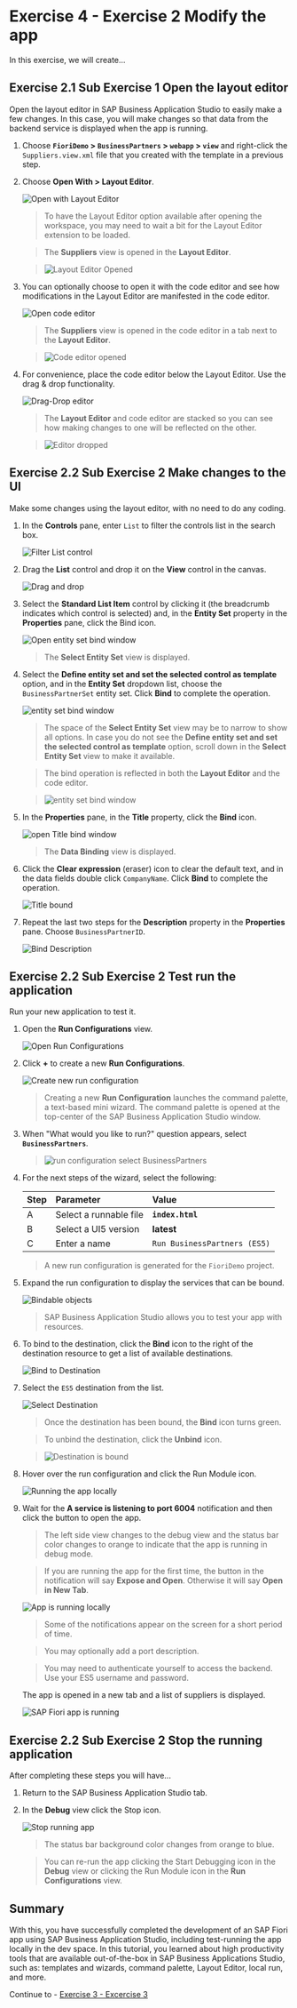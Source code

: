 # Exercise 4 - Exercise 2 Modify the app

In this exercise, we will create...

## Exercise 2.1 Sub Exercise 1 Open the layout editor

Open the layout editor in SAP Business Application Studio to easily make a few changes. In this case, you will make changes so that data from the backend service is displayed when the app is running.

1. Choose **`FioriDemo` > `BusinessPartners` > `webapp` > `view`** and right-click the `Suppliers.view.xml` file that you created with the template in a previous step.

2. Choose **Open With > Layout Editor**.

    ![Open with Layout Editor](images/04-01&#32;AppStudio&#32;Open&#32;Layout&#32;Editor_.jpg)

    >To have the Layout Editor option available after opening the workspace, you may need to wait a bit for the Layout Editor extension to be loaded.

    >The **Suppliers** view is opened in the **Layout Editor**.

    >![Layout Editor Opened](images/04-01-02&#32;AppStudio&#32;Open&#32;Layout&#32;Editor.jpg)

3. You can optionally choose to open it with the code editor and see how modifications in the Layout Editor are manifested in the code editor.

    ![Open code editor](images/04-03&#32;AppStudio&#32;Open&#32;Code&#32;Editor-XML_.jpg)

    >The **Suppliers** view is opened in the code editor in a tab next to the **Layout Editor**.

    >![Code editor opened](images/04-03-02&#32;AppStudio&#32;Open&#32;Code&#32;Editor-XML.jpg)

4. For convenience, place the code editor below the Layout Editor. Use the drag & drop functionality.

    ![Drag-Drop editor](images/04-04&#32;AppStudio&#32;Drag-Drop&#32;Code&#32;Editor.jpg)

    >The **Layout Editor** and code editor are stacked so you can see how making changes to one will be reflected on the other.

    >![Editor dropped](images/04-04-02&#32;AppStudio&#32;Drag-Drop&#32;Code&#32;Editor.jpg)



## Exercise 2.2 Sub Exercise 2 Make changes to the UI

Make some changes using the layout editor, with no need to do any coding.

1. In the **Controls** pane, enter `List` to filter the controls list in the search box.

    ![Filter List control](images/05-01&#32;AppStudio&#32;Layout&#32;Editor&#32;Filter&#32;Controls-List.jpg)

2. Drag the **List** control and drop it on the **View** control in the canvas.

    ![Drag and drop](images/05-02&#32;AppStudio&#32;Layout&#32;Editor&#32;List&#32;Dropped_.jpg)

3. Select the **Standard List Item** control by clicking it (the breadcrumb indicates which control is selected) and, in the **Entity Set** property in the **Properties** pane, click the Bind icon.

    ![Open entity set bind window](images/05-03&#32;AppStudio&#32;Layout&#32;Editor&#32;Bind&#32;to&#32;Entity&#32;Set_.jpg)

    >The **Select Entity Set** view is displayed.

4. Select the **Define entity set and set the selected control as template** option, and in the **Entity Set** dropdown list, choose the `BusinessPartnerSet` entity set. Click **Bind** to complete the operation.

    ![entity set bind window](images/05-04&#32;AppStudio&#32;Layout&#32;Editor&#32;Bind&#32;to&#32;Entity&#32;Set_.jpg)

    >The space of the **Select Entity Set** view may be to narrow to show all options. In case you do not see the **Define entity set and set the selected control as template** option, scroll down in the **Select Entity Set** view to make it available.

    >The bind operation is reflected in both the **Layout Editor** and the code editor.

    >![entity set bind window](images/05-04-02&#32;AppStudio&#32;Layout&#32;Editor&#32;Bind&#32;to&#32;Entity&#32;Set_.jpg)

5. In the **Properties** pane, in the **Title** property, click the **Bind** icon.

    ![open Title bind window](images/05-05&#32;AppStudio&#32;Layout&#32;Editor&#32;Bind&#32;Title_.jpg)

    >The **Data Binding** view is displayed.

6. Click the **Clear expression** (eraser) icon to clear the default text, and in the data fields double click  `CompanyName`. Click **Bind** to complete the operation.

    ![Title bound](images/05-06&#32;AppStudio&#32;Layout&#32;Editor&#32;Bind&#32;Title_.jpg)

7. Repeat the last two steps for the **Description** property in the **Properties** pane. Choose  `BusinessPartnerID`.

    ![Bind Description](images/05-07&#32;AppStudio&#32;Layout&#32;Editor&#32;Bind&#32;Description_.jpg)


## Exercise 2.2 Sub Exercise 2 Test run the application

Run your new application to test it.

1. Open the **Run Configurations** view.

    ![Open Run Configurations](images/06-01&#32;AppStudio&#32;Run&#32;Configurations_.jpg)

2. Click **+** to create a new **Run Configurations**.

    ![Create new run configuration](images/06-02&#32;AppStudio&#32;Run&#32;Configurations_.jpg)

    >Creating a new **Run Configuration** launches the command palette, a text-based mini wizard. The command palette is opened at the top-center of the SAP Business Application Studio window.

3. When "What would you like to run?" question appears, select **`BusinessPartners`**.

    >![run configuration select BusinessPartners](images/06-02-01&#32;AppStudio&#32;Run&#32;Configurations_.jpg)

4. For the next steps of the wizard, select the following:

    | Step | Parameter | Value |
    |:-----|:----------|:------|
    | A | Select a runnable file | **`index.html`** |
    | B | Select a UI5 version | **latest** |
    | C | Enter a name | `Run BusinessPartners (ES5)` |

    >A new run configuration is generated for the `FioriDemo` project.

5. Expand the run configuration to display the services that can be bound.

    ![Bindable objects](images/06-04&#32;AppStudio&#32;Run&#32;Configurations_.jpg)

    >SAP Business Application Studio allows you to test your app with resources.

6. To bind to the destination, click the **Bind** icon to the right of the destination resource to get a list of available destinations.

    ![Bind to Destination](images/06-05&#32;AppStudio&#32;Run&#32;Configurations&#32;Bind&#32;Destination_.jpg)

7. Select the `ES5` destination from the list.

    ![Select Destination](images/06-05-02&#32;AppStudio&#32;Run&#32;Configurations&#32;Bind&#32;Destination_.jpg)

    >Once the destination has been bound, the **Bind** icon turns green.

    >To unbind the destination, click the **Unbind** icon.

    >![Destination is bound](images/06-05-03&#32;AppStudio&#32;Run&#32;Configurations&#32;Bind&#32;Destination_.jpg)

8. Hover over the run configuration and click the Run Module icon.  

    ![Running the app locally](images/06-06&#32;AppStudio&#32;Run&#32;Configurations&#32;Run_.jpg)

9. Wait for the **A service is listening to port 6004** notification and then click the button to open the app.

    >The left side view changes to the debug view and the status bar color changes to orange to indicate that the app is running in debug mode.

    >If you are running the app for the first time, the button in the notification will say **Expose and Open**. Otherwise it will say **Open in New Tab**.

    ![App is running locally](images/06-07&#32;AppStudio&#32;Run&#32;Configurations&#32;Run_.jpg)

    >Some of the notifications appear on the screen for a short period of time.

    >You may optionally add a port description.

    >You may need to authenticate yourself to access the backend. Use your ES5 username and password.

    The app is opened in a new tab and a list of suppliers is displayed.

    ![SAP Fiori app is running](images/AppStudio&#32;Run&#32;Configurations-16.jpg)


## Exercise 2.2 Sub Exercise 2 Stop the running application

After completing these steps you will have...

1. Return to the SAP Business Application Studio tab.

2. In the **Debug** view click the Stop icon.

    ![Stop running app](images/05-02&#32;AppStudio&#32;Stop&#32;Running&#32;App_.jpg)

    >The status bar background color changes from orange to blue.

    >You can re-run the app clicking the Start Debugging icon in the **Debug** view or clicking the Run Module icon in the **Run Configurations** view.



## Summary

With this, you have successfully completed the development of an SAP Fiori app using SAP Business Application Studio, including test-running the app locally in the dev space. In this tutorial, you learned about high productivity tools that are available out-of-the-box in SAP Business Applications Studio, such as: templates and wizards, command palette, Layout Editor, local run, and more.

Continue to - [Exercise 3 - Excercise 3 ](images/../ex3/README.md)
